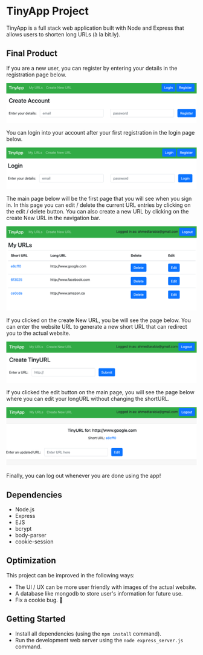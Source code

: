 # TinyApp Project

TinyApp is a full stack web application built with Node and Express that allows users to shorten long URLs (à la bit.ly).

## Final Product

If you are a new user, you can register by entering your details in the registration page below. 

!["screenshot of Registration"](https://github.com/ahmedtarabia/tinyapp/blob/master/docs/register.png?raw=true)

You can login into your account after your first registration in the login page below.

!["screenshot of Login"](https://github.com/ahmedtarabia/tinyapp/blob/master/docs/login.png?raw=true)

The main page below will be the first page that you will see when you sign in. In this page you can edit / delete the current URL entries by clicking on the edit / delete button. You can also create a new URL by clicking on the create New URL in the navigation bar. 

!["screenshot of mainpage"](https://github.com/ahmedtarabia/tinyapp/blob/master/docs/mainPage.png?raw=true)

If you clicked on the create New URL, you be will see the page below. You can enter the website URL to generate a new short URL that can redirect you to the actual website. 

!["screenshot of Creating URL page"](https://github.com/ahmedtarabia/tinyapp/blob/master/docs/createURL.png?raw=true)

If you clicked the edit button on the main page, you will see the page below where you can edit your longURL without changing the shortURL. 

!["screenshot of Edit page"](https://github.com/ahmedtarabia/tinyapp/blob/master/docs/editPage.png?raw=true)

Finally, you can log out whenever you are done using the app! 

## Dependencies

- Node.js
- Express
- EJS
- bcrypt
- body-parser
- cookie-session

## Optimization

This project can be improved in the following ways: 
- The UI / UX can be more user friendly with images of the actual website. 
- A database like mongodb to store user's information for future use. 
- Fix a cookie bug. 🍪

## Getting Started

- Install all dependencies (using the `npm install` command).
- Run the development web server using the `node express_server.js` command.
